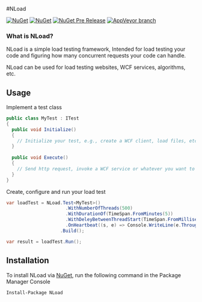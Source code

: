 #NLoad

[![NuGet](https://img.shields.io/nuget/dt/NLoad.svg?style=flat-square)](https://www.nuget.org/packages/NLoad)
[![NuGet](https://img.shields.io/nuget/v/NLoad.svg?style=flat-square)](https://www.nuget.org/packages/NLoad)
[![NuGet Pre Release](https://img.shields.io/nuget/vpre/NLoad.svg?style=flat-square)](https://www.nuget.org/packages/NLoad)
[![AppVeyor branch](https://img.shields.io/appveyor/ci/AlonAmsalem/nload/master.svg?style=flat-square)](https://ci.appveyor.com/project/AlonAmsalem/nload/branch/master)

### What is NLoad?
NLoad is a simple load testing framework, Intended for load testing your code and figuring how many concurrent requests your code can handle.

NLoad can be used for load testing websites, WCF services, algorithms, etc.

## Usage
Implement a test class
```csharp
public class MyTest : ITest
{
  public void Initialize()
  {
    // Initialize your test, e.g., create a WCF client, load files, etc.
  }
  
  public void Execute()
  {
    // Send http request, invoke a WCF service or whatever you want to load test.
  }
}
```
Create, configure and run your load test
```csharp
var loadTest = NLoad.Test<MyTest>()
                      .WithNumberOfThreads(500)
                      .WithDurationOf(TimeSpan.FromMinutes(5))
                      .WithDeleyBetweenThreadStart(TimeSpan.FromMilliseconds(100))
                      .OnHeartbeat((s, e) => Console.WriteLine(e.Throughput))
                    .Build();

var result = loadTest.Run();
```

## Installation
To install NLoad via [NuGet](http://www.nuget.org/packages/NLoad), run the following command in the Package Manager Console
```
Install-Package NLoad
```
